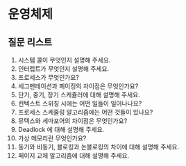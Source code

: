 # 운영체제

## 질문 리스트

1. 시스템 콜이 무엇인지 설명해 주세요.
2. 인터럽트가 무엇인지 설명해 주세요.
3. 프로세스가 무엇인가요?
4. 세그멘테이션과 페이징의 차이점은 무엇인가요?
5. 단기, 중기, 장기 스케쥴러에 대해 설명해 주세요.
6. 컨텍스트 스위칭 시에는 어떤 일들이 일어나나요?
7. 프로세스 스케줄링 알고리즘에는 어떤 것들이 있나요?
8. 뮤텍스와 세마포어의 차이점은 무엇인가요?
9. Deadlock 에 대해 설명해 주세요.
10. 가상 메모리란 무엇인가요?
11. 동기와 비동기, 블로킹과 논블로킹의 차이에 대해 설명해 주세요.
12. 페이지 교체 알고리즘에 대해 설명해 주세요.
